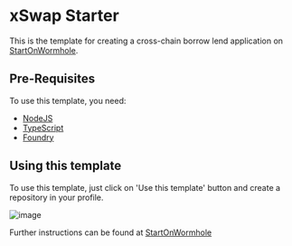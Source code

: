 # xSwap Starter

This is the template for creating a cross-chain borrow lend application on [StartOnWormhole](https://startonwormhole.com).

## Pre-Requisites

To use this template, you need:

- [NodeJS](https://nodejs.org/)
- [TypeScript](https://www.typescriptlang.org/download)
- [Foundry](https://getfoundry.sh/)

## Using this template

To use this template, just click on 'Use this template' button and create a repository in your profile.

![image](https://github.com/akshatcoder-hash/x-mail-starter/assets/69577224/3f574d83-bea9-444f-8f42-0fb78a22b006)


Further instructions can be found at [StartOnWormhole](https://startonwormhole.com/)

